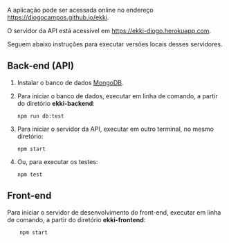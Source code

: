 A aplicação pode ser acessada online no endereço https://diogocampos.github.io/ekki.

O servidor da API está acessível em https://ekki-diogo.herokuapp.com.

Seguem abaixo instruções para executar versões locais desses servidores.

## Back-end (API)

1.  Instalar o banco de dados [MongoDB](https://www.mongodb.com).

2.  Para iniciar o banco de dados, executar em linha de comando, a partir do diretório **ekki-backend**:

        npm run db:test

3.  Para iniciar o servidor da API, executar em outro terminal, no mesmo diretório:

        npm start

4.  Ou, para executar os testes:

        npm test

## Front-end

Para iniciar o servidor de desenvolvimento do front-end, executar em linha de comando, a partir do diretório **ekki-frontend**:

        npm start
